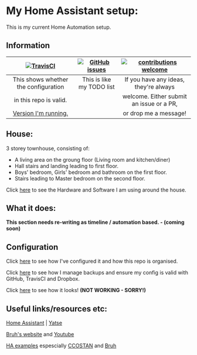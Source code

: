 # My Home Assistant setup:

This is my current Home Automation setup.

## Information

| [![TravisCI](https://travis-ci.org/mf-social/Home-Assistant.svg?branch=master)](https://travis-ci.org/mf-social/Home-Assistant) | [![GitHub issues](https://img.shields.io/github/issues/mf-social/Home-Assistant.svg)](https://github.com/mf-social/Home-Assistant/issues) | [![contributions welcome](https://img.shields.io/badge/contributions-welcome-blue.svg?style=flat)](https://github.com/mf-social/Home-Assistant/pulls) |
|:---:|:---:|:---:|
| This shows whether the configuration | This is like my TODO list | If you have any ideas, they're always |
| in this repo is valid. |  | welcome.  Either submit an issue or a PR, |
| [Version I'm running.](.HA_VERSION) |  | or drop me a message! |

## House:

3 storey townhouse, consisting of:
 - A living area on the groung floor (Living room and kitchen/diner)
 - Hall stairs and landing leading to first floor.
 - Boys' bedroom, Girls' bedroom and bathroom on the first floor.
 - Stairs leading to Master bedroom on the second floor.

Click [here](extras/github_resources/readme_files/hardware_software.md) to see the Hardware and Software I am using around the house.

## What it does:

**This section needs re-writing as timeline / automation based. - (coming soon)**
 
## Configuration

Click [here](extras/github_resources/readme_files/configuration.md) to see how I've configured it and how this repo is organised.

Click [here](extras/github_resources/readme_files/backups.md) to see how I manage backups and ensure my config is valid with GitHub, TravisCI and Dropbox.

Click [here](extras/github_resources/readme_files/screenshots.md) to see how it looks! **(NOT WORKING - SORRY!)**

## Useful links/resources etc:

[Home Assistant](http://home-assistant.io) | [Yatse](http://yatse.tv/redmine/projects/yatse)

[Bruh's website](http://www.bruhautomation.com/) and [Youtube](https://www.youtube.com/c/bruhautomation1)

[HA examples](https://home-assistant.io/cookbook/) espescially [CCOSTAN](https://github.com/CCOSTAN/Home-AssistantConfig) and [Bruh](https://github.com/bruhautomation/BRUH3-Home-Assistant-Configuration)
